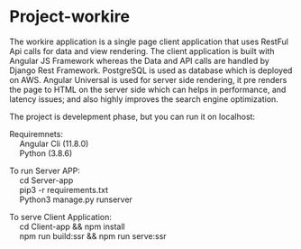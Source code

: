 # Project-workire
The workire application is a single page client application that uses RestFul Api calls for data and view rendering. The client application is built with Angular JS Framework whereas the Data and API calls are handled by Django Rest Framework. PostgreSQL is used as database which is deployed on AWS. Angular Universal is used for server side rendering, it pre renders the page to HTML on the server side which can helps in performance, and latency issues; and also highly improves the search engine optimization. 

The project is develepment phase, but you can run it on localhost:

Requiremnets:<br>
    &emsp; Angular Cli (11.8.0)<br>
    &emsp; Python (3.8.6)<br>

To run Server APP:<br>
    &emsp; cd Server-app<br>
    &emsp; pip3 -r requirements.txt<br>
    &emsp; Python3 manage.py runserver<br>
    
To serve Client Application:<br>
    &emsp; cd Client-app && npm install<br>
    &emsp; npm run build:ssr && npm run serve:ssr<br>
